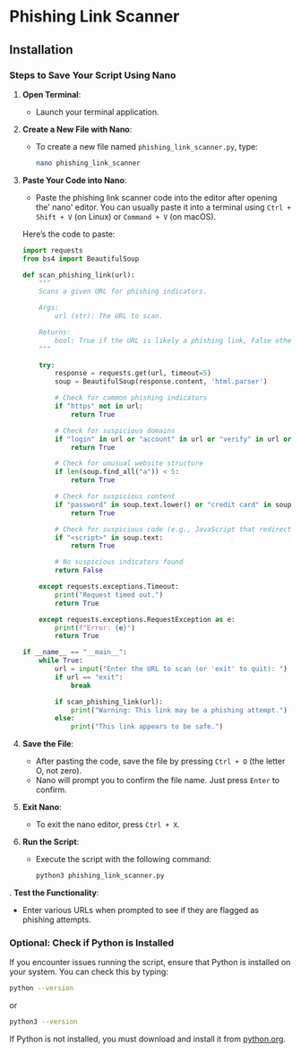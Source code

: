 # Phishing Link Scanner

## Installation

### Steps to Save Your Script Using Nano

1. **Open Terminal**:
   - Launch your terminal application.

2. **Create a New File with Nano**:
   - To create a new file named `phishing_link_scanner.py`, type:
     ```bash
     nano phishing_link_scanner
     ```

3. **Paste Your Code into Nano**:
   - Paste the phishing link scanner code into the editor after opening the' nano' editor. You can usually paste it into a terminal using `Ctrl + Shift + V` (on Linux) or `Command + V` (on macOS).

   Here’s the code to paste:

   ```python
   import requests
   from bs4 import BeautifulSoup

   def scan_phishing_link(url):
       """
       Scans a given URL for phishing indicators.

       Args:
           url (str): The URL to scan.

       Returns:
           bool: True if the URL is likely a phishing link, False otherwise.
       """

       try:
           response = requests.get(url, timeout=5)
           soup = BeautifulSoup(response.content, 'html.parser')

           # Check for common phishing indicators
           if "https" not in url:
               return True

           # Check for suspicious domains
           if "login" in url or "account" in url or "verify" in url or "paypal" in url or "amazon" in url:
               return True

           # Check for unusual website structure
           if len(soup.find_all("a")) < 5:
               return True

           # Check for suspicious content
           if "password" in soup.text.lower() or "credit card" in soup.text.lower():
               return True

           # Check for suspicious code (e.g., JavaScript that redirects to a different page)
           if "<script>" in soup.text:
               return True

           # No suspicious indicators found
           return False

       except requests.exceptions.Timeout:
           print("Request timed out.")
           return True

       except requests.exceptions.RequestException as e:
           print(f"Error: {e}")
           return True

   if __name__ == "__main__":
       while True:
           url = input("Enter the URL to scan (or 'exit' to quit): ")
           if url == "exit":
               break

           if scan_phishing_link(url):
               print("Warning: This link may be a phishing attempt.")
           else:
               print("This link appears to be safe.")
   ```

4. **Save the File**:
   - After pasting the code, save the file by pressing `Ctrl + O` (the letter O, not zero).
   - Nano will prompt you to confirm the file name. Just press `Enter` to confirm.

5. **Exit Nano**:
   - To exit the nano editor, press `Ctrl + X`.

4. **Run the Script**:
   - Execute the script with the following command:
     ```bash
     python3 phishing_link_scanner.py
     ```

. **Test the Functionality**:
   - Enter various URLs when prompted to see if they are flagged as phishing attempts.

### Optional: Check if Python is Installed

If you encounter issues running the script, ensure that Python is installed on your system. You can check this by typing:

```bash
python --version
```
or

```bash
python3 --version
```

If Python is not installed, you must download and install it from [python.org](https://www.python.org/).
